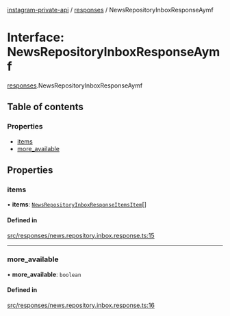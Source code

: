 [instagram-private-api](../../README.md) / [responses](../../modules/responses.md) / NewsRepositoryInboxResponseAymf

# Interface: NewsRepositoryInboxResponseAymf

[responses](../../modules/responses.md).NewsRepositoryInboxResponseAymf

## Table of contents

### Properties

- [items](NewsRepositoryInboxResponseAymf.md#items)
- [more\_available](NewsRepositoryInboxResponseAymf.md#more_available)

## Properties

### items

• **items**: [`NewsRepositoryInboxResponseItemsItem`](NewsRepositoryInboxResponseItemsItem.md)[]

#### Defined in

[src/responses/news.repository.inbox.response.ts:15](https://github.com/Nerixyz/instagram-private-api/blob/b3351b9/src/responses/news.repository.inbox.response.ts#L15)

___

### more\_available

• **more\_available**: `boolean`

#### Defined in

[src/responses/news.repository.inbox.response.ts:16](https://github.com/Nerixyz/instagram-private-api/blob/b3351b9/src/responses/news.repository.inbox.response.ts#L16)
